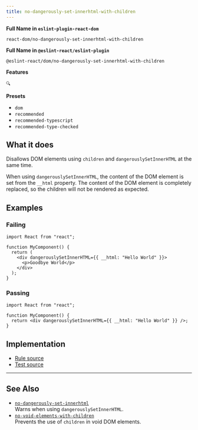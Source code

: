 ```yaml
---
title: no-dangerously-set-innerhtml-with-children
---
```


**Full Name in `eslint-plugin-react-dom`**

```plain copy
react-dom/no-dangerously-set-innerhtml-with-children
```

**Full Name in `@eslint-react/eslint-plugin`**

```plain copy
@eslint-react/dom/no-dangerously-set-innerhtml-with-children
```

**Features**

`🔍`

**Presets**

- `dom`
- `recommended`
- `recommended-typescript`
- `recommended-type-checked`

## What it does

Disallows DOM elements using `children` and `dangerouslySetInnerHTML` at the same time.

When using `dangerouslySetInnerHTML`, the content of the DOM element is set from the `__html` property. The content of the DOM element is completely replaced, so the children will not be rendered as expected.

## Examples

### Failing

```tsx
import React from "react";

function MyComponent() {
  return (
    <div dangerouslySetInnerHTML={{ __html: "Hello World" }}>
      <p>Goodbye World</p>
    </div>
  );
}
```

### Passing

```tsx
import React from "react";

function MyComponent() {
  return <div dangerouslySetInnerHTML={{ __html: "Hello World" }} />;
}
```

## Implementation

- [Rule source](https://github.com/Rel1cx/eslint-react/tree/main/packages/plugins/eslint-plugin-react-dom/src/rules/no-dangerously-set-innerhtml-with-children.ts)
- [Test source](https://github.com/Rel1cx/eslint-react/tree/main/packages/plugins/eslint-plugin-react-dom/src/rules/no-dangerously-set-innerhtml-with-children.spec.ts)

---

## See Also

- [`no-dangerously-set-innerhtml`](./dom-no-dangerously-set-innerhtml)\
  Warns when using `dangerouslySetInnerHTML`.
- [`no-void-elements-with-children`](./dom-no-void-elements-with-children)\
  Prevents the use of `children` in void DOM elements.

